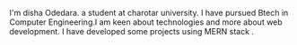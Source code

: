 I'm disha Odedara. a student at charotar university. I have pursued Btech in Computer Engineering.I am keen about technologies and more about web development. I have developed some projects using MERN stack .
